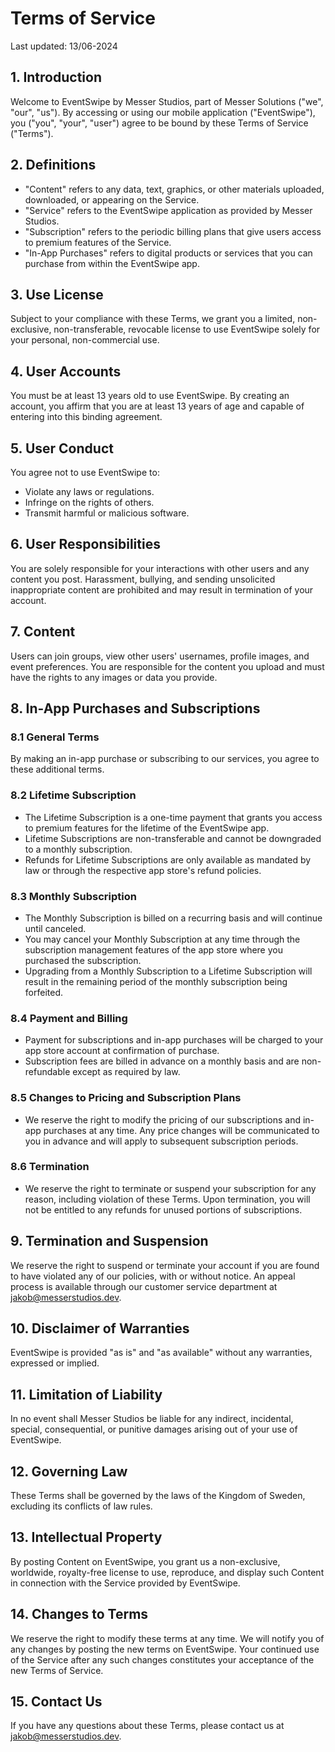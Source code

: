 # Terms of Service

Last updated: 13/06-2024

## 1. Introduction
Welcome to EventSwipe by Messer Studios, part of Messer Solutions ("we", "our", "us"). By accessing or using our mobile application ("EventSwipe"), you ("you", "your", "user") agree to be bound by these Terms of Service ("Terms").

## 2. Definitions
- "Content" refers to any data, text, graphics, or other materials uploaded, downloaded, or appearing on the Service.
- "Service" refers to the EventSwipe application as provided by Messer Studios.
- "Subscription" refers to the periodic billing plans that give users access to premium features of the Service.
- "In-App Purchases" refers to digital products or services that you can purchase from within the EventSwipe app.

## 3. Use License
Subject to your compliance with these Terms, we grant you a limited, non-exclusive, non-transferable, revocable license to use EventSwipe solely for your personal, non-commercial use.

## 4. User Accounts
You must be at least 13 years old to use EventSwipe. By creating an account, you affirm that you are at least 13 years of age and capable of entering into this binding agreement.

## 5. User Conduct
You agree not to use EventSwipe to:

- Violate any laws or regulations.
- Infringe on the rights of others.
- Transmit harmful or malicious software.

## 6. User Responsibilities
You are solely responsible for your interactions with other users and any content you post. Harassment, bullying, and sending unsolicited inappropriate content are prohibited and may result in termination of your account.

## 7. Content
Users can join groups, view other users' usernames, profile images, and event preferences. You are responsible for the content you upload and must have the rights to any images or data you provide.

## 8. In-App Purchases and Subscriptions
### 8.1 General Terms
By making an in-app purchase or subscribing to our services, you agree to these additional terms.

### 8.2 Lifetime Subscription
- The Lifetime Subscription is a one-time payment that grants you access to premium features for the lifetime of the EventSwipe app.
- Lifetime Subscriptions are non-transferable and cannot be downgraded to a monthly subscription.
- Refunds for Lifetime Subscriptions are only available as mandated by law or through the respective app store's refund policies.

### 8.3 Monthly Subscription
- The Monthly Subscription is billed on a recurring basis and will continue until canceled.
- You may cancel your Monthly Subscription at any time through the subscription management features of the app store where you purchased the subscription.
- Upgrading from a Monthly Subscription to a Lifetime Subscription will result in the remaining period of the monthly subscription being forfeited.

### 8.4 Payment and Billing
- Payment for subscriptions and in-app purchases will be charged to your app store account at confirmation of purchase.
- Subscription fees are billed in advance on a monthly basis and are non-refundable except as required by law.

### 8.5 Changes to Pricing and Subscription Plans
- We reserve the right to modify the pricing of our subscriptions and in-app purchases at any time. Any price changes will be communicated to you in advance and will apply to subsequent subscription periods.

### 8.6 Termination
- We reserve the right to terminate or suspend your subscription for any reason, including violation of these Terms. Upon termination, you will not be entitled to any refunds for unused portions of subscriptions.

## 9. Termination and Suspension
We reserve the right to suspend or terminate your account if you are found to have violated any of our policies, with or without notice. An appeal process is available through our customer service department at jakob@messerstudios.dev.

## 10. Disclaimer of Warranties
EventSwipe is provided "as is" and "as available" without any warranties, expressed or implied.

## 11. Limitation of Liability
In no event shall Messer Studios be liable for any indirect, incidental, special, consequential, or punitive damages arising out of your use of EventSwipe.

## 12. Governing Law
These Terms shall be governed by the laws of the Kingdom of Sweden, excluding its conflicts of law rules.

## 13. Intellectual Property
By posting Content on EventSwipe, you grant us a non-exclusive, worldwide, royalty-free license to use, reproduce, and display such Content in connection with the Service provided by EventSwipe.

## 14. Changes to Terms
We reserve the right to modify these terms at any time. We will notify you of any changes by posting the new terms on EventSwipe. Your continued use of the Service after any such changes constitutes your acceptance of the new Terms of Service.

## 15. Contact Us
If you have any questions about these Terms, please contact us at jakob@messerstudios.dev.
